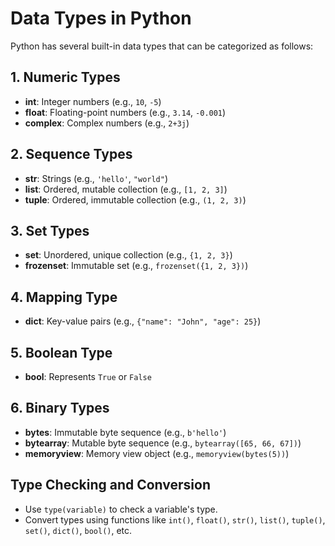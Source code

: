 # Data Types in Python

Python has several built-in data types that can be categorized as follows:

## 1. Numeric Types
- **int**: Integer numbers (e.g., `10`, `-5`)
- **float**: Floating-point numbers (e.g., `3.14`, `-0.001`)
- **complex**: Complex numbers (e.g., `2+3j`)

## 2. Sequence Types
- **str**: Strings (e.g., `'hello'`, `"world"`)
- **list**: Ordered, mutable collection (e.g., `[1, 2, 3]`)
- **tuple**: Ordered, immutable collection (e.g., `(1, 2, 3)`)

## 3. Set Types
- **set**: Unordered, unique collection (e.g., `{1, 2, 3}`)
- **frozenset**: Immutable set (e.g., `frozenset({1, 2, 3})`)

## 4. Mapping Type
- **dict**: Key-value pairs (e.g., `{"name": "John", "age": 25}`)

## 5. Boolean Type
- **bool**: Represents `True` or `False`

## 6. Binary Types
- **bytes**: Immutable byte sequence (e.g., `b'hello'`)
- **bytearray**: Mutable byte sequence (e.g., `bytearray([65, 66, 67])`)
- **memoryview**: Memory view object (e.g., `memoryview(bytes(5))`)

## Type Checking and Conversion
- Use `type(variable)` to check a variable's type.
- Convert types using functions like `int()`, `float()`, `str()`, `list()`, `tuple()`, `set()`, `dict()`, `bool()`, etc.